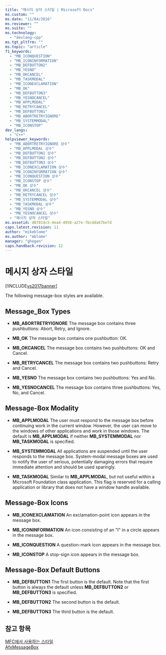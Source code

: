 ```yaml
---
title: "메시지 상자 스타일 | Microsoft Docs"
ms.custom: ""
ms.date: "11/04/2016"
ms.reviewer: ""
ms.suite: ""
ms.technology: 
  - "devlang-cpp"
ms.tgt_pltfrm: ""
ms.topic: "article"
f1_keywords: 
  - "MB_ICONQUESTION"
  - "MB_ICONINFORMATION"
  - "MB_DEFBUTTON2"
  - "MB_YESNO"
  - "MB_OKCANCEL"
  - "MB_TASKMODAL"
  - "MB_ICONEXCLAMATION"
  - "MB_OK"
  - "MB_DEFBUTTON3"
  - "MB_YESNOCANCEL"
  - "MB_APPLMODAL"
  - "MB_RETRYCANCEL"
  - "MB_DEFBUTTON1"
  - "MB_ABORTRETRYIGNORE"
  - "MB_SYSTEMMODAL"
  - "MB_ICONSTOP"
dev_langs: 
  - "C++"
helpviewer_keywords: 
  - "MB_ABORTRETRYIGNORE 상수"
  - "MB_APPLMODAL 상수"
  - "MB_DEFBUTTON1 상수"
  - "MB_DEFBUTTON2 상수"
  - "MB_DEFBUTTON3 상수"
  - "MB_ICONEXCLAMATION 상수"
  - "MB_ICONINFORMATION 상수"
  - "MB_ICONQUESTION 상수"
  - "MB_ICONSTOP 상수"
  - "MB_OK 상수"
  - "MB_OKCANCEL 상수"
  - "MB_RETRYCANCEL 상수"
  - "MB_SYSTEMMODAL 상수"
  - "MB_TASKMODAL 상수"
  - "MB_YESNO 상수"
  - "MB_YESNOCANCEL 상수"
  - "메시지 상자 스타일"
ms.assetid: d87014c5-4ea4-4950-a27e-7bcdda67be7d
caps.latest.revision: 11
author: "mikeblome"
ms.author: "mblome"
manager: "ghogen"
caps.handback.revision: 12
---
```

# 메시지 상자 스타일
[!INCLUDE[vs2017banner](../../assembler/inline/includes/vs2017banner.md)]

The following message\-box styles are available.  
  
## Message\_Box Types  
  
-   **MB\_ABORTRETRYIGNORE** The message box contains three pushbuttons: Abort, Retry, and Ignore.  
  
-   **MB\_OK** The message box contains one pushbutton: OK.  
  
-   **MB\_OKCANCEL** The message box contains two pushbuttons: OK and Cancel.  
  
-   **MB\_RETRYCANCEL** The message box contains two pushbuttons: Retry and Cancel.  
  
-   **MB\_YESNO** The message box contains two pushbuttons: Yes and No.  
  
-   **MB\_YESNOCANCEL** The message box contains three pushbuttons: Yes, No, and Cancel.  
  
## Message\-Box Modality  
  
-   **MB\_APPLMODAL** The user must respond to the message box before continuing work in the current window.  However, the user can move to the windows of other applications and work in those windows.  The default is **MB\_APPLMODAL** if neither **MB\_SYSTEMMODAL** nor **MB\_TASKMODAL** is specified.  
  
-   **MB\_SYSTEMMODAL** All applications are suspended until the user responds to the message box.  System\-modal message boxes are used to notify the user of serious, potentially damaging errors that require immediate attention and should be used sparingly.  
  
-   **MB\_TASKMODAL** Similar to **MB\_APPLMODAL**, but not useful within a Microsoft Foundation class application.  This flag is reserved for a calling application or library that does not have a window handle available.  
  
## Message\-Box Icons  
  
-   **MB\_ICONEXCLAMATION** An exclamation\-point icon appears in the message box.  
  
-   **MB\_ICONINFORMATION** An icon consisting of an "I" in a circle appears in the message box.  
  
-   **MB\_ICONQUESTION** A question\-mark icon appears in the message box.  
  
-   **MB\_ICONSTOP** A stop\-sign icon appears in the message box.  
  
## Message\-Box Default Buttons  
  
-   **MB\_DEFBUTTON1** The first button is the default.  Note that the first button is always the default unless **MB\_DEFBUTTON2** or **MB\_DEFBUTTON3** is specified.  
  
-   **MB\_DEFBUTTON2** The second button is the default.  
  
-   **MB\_DEFBUTTON3** The third button is the default.  
  
## 참고 항목  
 [MFC에서 사용하는 스타일](../../mfc/reference/styles-used-by-mfc.md)   
 [AfxMessageBox](../Topic/AfxMessageBox.md)